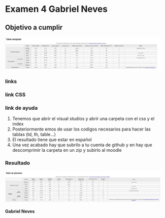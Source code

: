 # Examen 4 Gabriel Neves

## Objetivo a cumplir
<img src="Captura.JPG">

### links
<link href="https://github.com/mdn/learning-area/blob/master/html/tables/assessment-start/blank-template.html">

### link CSS
<link href="https://github.com/mdn/learning-area/blob/master/html/tables/assessment-start/minimal-table.css">

### link de ayuda
<link href="https://developer.mozilla.org/en-US/docs/Learn/HTML/Tables/Structuring_planet_data#Assessment_or_further_help">

1. Tenemos que abrir el visual studios y abrir una carpeta con el css y el index
2. Posteriormente emos de usar los codigos necesarios para hacer las tablas (td, th, table...)
3. El resultado tiene que estar en español
4. Una vez acabado hay que subrilo a tu cuenta de github y en hay que descomprimir la carpeta en un zip y subirlo al moodle

### Resultado
<img src="Captura2.JPG">

#### Gabriel Neves

